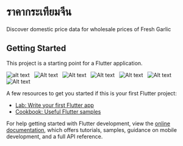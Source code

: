 # ราคากระเทียมจีน

Discover domestic price data for wholesale prices of Fresh Garlic

## Getting Started

This project is a starting point for a Flutter application.

![alt text](https://play-lh.googleusercontent.com/_5tI8trPx_Qx2F4C_UDFWniGN-4mOixQnf-jym8R1Jms_0mWBZTpe7KzxyHkmZhg7vnq=w526-h296-rw)&nbsp;&nbsp; ![Alt text](https://play-lh.googleusercontent.com/EzI4paOfzZ99OclRV1jN4Icm7se5_Xv3Iphprq4-iYyC1veJYroIN8pOOpjHhKd7hQc=w526-h296-rw)&nbsp;&nbsp; ![Alt text](https://play-lh.googleusercontent.com/vZUmvcZ4V-TaKJAfztIwQ7Owg_eNO5-jnPjXS0J1Y05M2r0vjqLo7KK6l_RCbEs4KgzY=w526-h296-rw)&nbsp;&nbsp; ![Alt text](https://play-lh.googleusercontent.com/Grxzz8QI0rAULTvcH7i0Ps0aZ0HAGBQiqZsdgGgn6DkQkJzAqWpFxXrkLHgqnIRl__Y=w526-h296-rw)&nbsp;&nbsp; ![Alt text](https://play-lh.googleusercontent.com/cRIxx_Sjfw8bRiP-Qs3XHMTNX1peCzhv0vg7TryVlpLDKyQcgT4K4sQ9_7MfXq-2RsM=w526-h296-rw)&nbsp;&nbsp; ![Alt text](https://play-lh.googleusercontent.com/7r7YzJ0HNcCsAC5V674ny_EQcMCuOfsSiGe_vgccuf2jZhVzGMeiuxv1IEvprgGfvw=w526-h296-rw)&nbsp;&nbsp; ![Alt text](https://play-lh.googleusercontent.com/bubCOPp2t58UXx65YdrldMpVAC57TRv6NifSxCmbbnCB8fGLt0KFhd59O4r_-Ezh4LQ=w526-h296-rw) 


A few resources to get you started if this is your first Flutter project:

- [Lab: Write your first Flutter app](https://docs.flutter.dev/get-started/codelab)
- [Cookbook: Useful Flutter samples](https://docs.flutter.dev/cookbook)

For help getting started with Flutter development, view the
[online documentation](https://docs.flutter.dev/), which offers tutorials,
samples, guidance on mobile development, and a full API reference.
